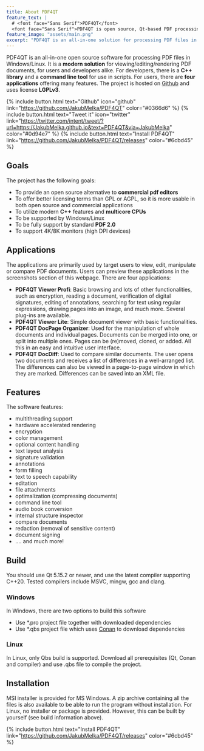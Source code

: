 ```yaml
---
title: About PDF4QT
feature_text: |
  # <font face="Sans Serif">PDF4QT</font>
  <font face="Sans Serif">PDF4QT is open source, Qt-based PDF processing software. It contains a C++ library, applications for viewing/editing PDF documents and a command line tool.</font>
feature_image: "assets/main.png"  
excerpt: "PDF4QT is an all-in-one solution for processing PDF files in Windows/Linux. "
---
```


PDF4QT is an all-in-one open source software for processing PDF files in Windows/Linux. It is a **modern solution** for viewing/editing/rendering PDF documents, for users and developers alike. For developers, there is a **C++ library** and a **command line tool** for use in scripts. For users, there are **four applications** offering many features. The project is hosted on [Github](https://github.com/JakubMelka/PDF4QT) and uses license **LGPLv3**.

{% include button.html text="Github" icon="github" link="https://github.com/JakubMelka/PDF4QT" color="#0366d6" %} {% include button.html text="Tweet it" icon="twitter" link="https://twitter.com/intent/tweet/?url=https://JakubMelka.github.io&text=PDF4QT&via=JakubMelka" color="#0d94e7" %} {% include button.html text="Install PDF4QT" link="https://github.com/JakubMelka/PDF4QT/releases" color="#6cbd45" %}

## Goals

The project has the following goals:

- To provide an open source alternative to **commercial pdf editors**
- To offer better licensing terms than GPL or AGPL, so it is more usable in both open source and commercial applications
- To utilize modern **C++** features and **multicore CPUs**
- To be supported by Windows/Linux
- To be fully support by standard **PDF 2.0**
- To support 4K/8K monitors (high DPI devices)

## Applications

The applications are primarily used by target users to view, edit, manipulate or compare PDF documents. Users can preview these applications in the screenshots section of this webpage. There are four applications:

- **PDF4QT Viewer Profi**: Basic browsing and lots of other functionalities, such as encryption, reading a document, verification of digital signatures, editing of annotations, searching for text using regular expressions, drawing pages into an image, and much more. Several plug-ins are available.
- **PDF4QT Viewer Lite**: Simple document viewer with basic functionalities.
- **PDF4QT DocPage Organizer**: Used for the manipulation of whole documents and individual pages. Documents can be merged into one, or split into multiple ones. Pages can be (re)moved, cloned, or added. All this in an easy and intuitive user interface.
- **PDF4QT DocDiff**: Used to compare similar documents. The user opens two documents and receives a list of differences in a well-arranged list. The differences can also be viewed in a page-to-page window in which they are marked. Differences can be saved into an XML file.

## Features

The software features:

- multithreading support
- hardware accelerated rendering
- encryption
- color management
- optional content handling
- text layout analysis
- signature validation
- annotations
- form filling
- text to speech capability
- editation
- file attachments
- optimalization (compressing documents)
- command line tool
- audio book conversion
- internal structure inspector
- compare documents
- redaction (removal of sensitive content)
- document signing
- .... and much more!

## Build

You should use Qt 5.15.2 or newer, and use the latest compiler supporting C++20. Tested compilers include MSVC, mingw, gcc and clang.

### Windows

In Windows, there are two options to build this software

- Use *.pro project file together with downloaded dependencies
- Use *.qbs project file which uses [Conan](https://conan.io/) to download dependencies

### Linux

In Linux, only Qbs build is supported. Download all prerequisites (Qt, Conan and compiler) and use .qbs file to compile the project.

## Installation

MSI installer is provided for MS Windows. A zip archive containing all the files is also available to be able to run the program without installation. For Linux, no installer or package is provided. However, this can be built by yourself (see build information above).

{% include button.html text="Install PDF4QT" link="https://github.com/JakubMelka/PDF4QT/releases" color="#6cbd45" %}